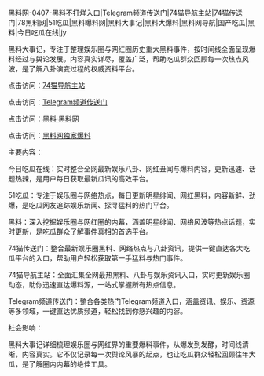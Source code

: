 #
黑料网-0407-黑料不打烊入口|Telegram频道传送门|74猫导航主站|74猫传送门|78黑料网|51吃瓜|黑料曝料网|黑料大事记|黑料大爆料|黑料网导航|国产吃瓜|黑料|今日吃瓜在线|jy

黑料大事记，专注于整理娱乐圈与网红圈历史重大黑料事件，按时间线全面呈现爆料经过与舆论发展。内容真实详尽，覆盖广泛，帮助吃瓜群众回顾每一次热点风波，是了解八卦演变过程的权威资料平台。


点击访问：<a href="https://74mao.com/">74猫导航主站</a>

点击访问：<a href="https://74mao.com/">Telegram频道传送门</a>

点击访问：<a href="https://sdbsd.pages.dev/">黑料·黑料网</a>

点击访问：<a href="https://tyer.pages.dev/">黑料网独家爆料</a>


主要内容：

今日吃瓜在线：实时整合全网最新娱乐八卦、网红丑闻与爆料内容，更新迅速、话题热辣，是用户每日获取最新瓜讯的高效平台。

51吃瓜：专注于娱乐圈与网络热点，每日更新明星绯闻、网红黑料，内容新鲜、劲爆，是吃瓜网友追踪娱乐新闻、探寻猛料的热门平台。

黑料：深入挖掘娱乐圈与网红圈的内幕，涵盖明星绯闻、网络风波等热点话题，实时更新，是吃瓜群众了解事件真相的首选平台。

74猫传送门：整合最新娱乐圈黑料、网络热点与八卦资讯，提供一键直达各大吃瓜平台的入口，帮助用户轻松获取第一手猛料与热门事件。

74猫导航主站：全面汇集全网最热黑料、八卦与娱乐资讯入口，实时更新娱乐圈动态，助你迅速直达爆料源，一站式掌握所有热点信息。

Telegram频道传送门：整合各类热门Telegram频道入口，涵盖资讯、娱乐、资源等多领域，一键直达优质频道，轻松找到你感兴趣的内容。

社会影响：

黑料大事记详细梳理娱乐圈与网红界的重要爆料事件，从爆发到发酵，时间线清晰，内容真实。它不仅记录每一次舆论风暴的起点，也让吃瓜群众轻松回顾往年大瓜，是了解圈内内幕的绝佳工具。

<span style="display:none;">[Canonical link](）</span>
